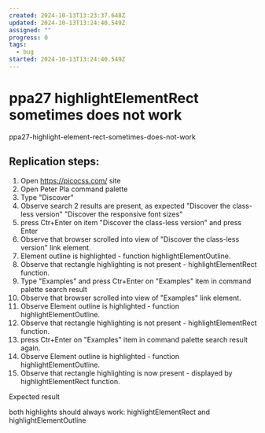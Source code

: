 ```yaml
---
created: 2024-10-13T13:23:37.648Z
updated: 2024-10-13T13:24:40.549Z
assigned: ""
progress: 0
tags:
  - bug
started: 2024-10-13T13:24:40.549Z
---
```


# ppa27 highlightElementRect sometimes does not work 

ppa27-highlight-element-rect-sometimes-does-not-work
## Replication steps:

1. Open https://picocss.com/ site
2. Open Peter Pla command palette
3. Type "Discover"
4. Observe search 2 results are present, as expected "Discover the class-less version" "Discover the responsive font sizes"
5. press Ctr+Enter on  item "Discover the class-less version" and press Enter
6.  Observe that browser scrolled into view of "Discover the class-less version" link element. 
7. Element outline is highlighted  - function highlightElementOutline. 
8. Observe that rectangle highlighting is not present  - highlightElementRect function.
9.  Type "Examples" and press Ctr+Enter on  "Examples" item in command palette search result 
10. Observe that browser scrolled into view of "Examples" link element.
11. Observe Element outline is highlighted  - function highlightElementOutline. 
12. Observe that rectangle highlighting is not present  - highlightElementRect function.
13. press Ctr+Enter on  "Examples" item in command palette search result again. 
14. Observe Element outline is highlighted  - function highlightElementOutline. 
15. Observe that rectangle highlighting is now present  - displayed by highlightElementRect function.


Expected result

both highlights should always work: highlightElementRect and highlightElementOutline